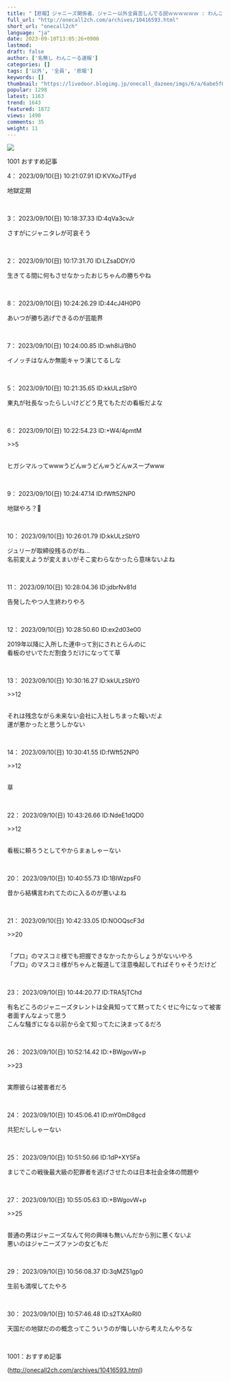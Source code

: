```yaml
---
title: "【悲報】ジャニーズ関係者、ジャニー以外全員苦しんでる説ｗｗｗｗｗｗ : わんこーる速報！"
full_url: "http://onecall2ch.com/archives/10416593.html"
short_url: "onecall2ch"
language: "ja"
date: 2023-09-10T13:05:26+0900
lastmod: 
draft: false
author: ['名無し わんこーる速報']
categories: []
tags: ['以外', '全員', '悲報']
keywords: []
thumbnail: "https://livedoor.blogimg.jp/onecall_dazeee/imgs/6/a/6abe5f0f.jpg"
popular: 1298
latest: 1163
trend: 1643
featured: 1872
views: 1490
comments: 35
weight: 11
---
```


![](https://livedoor.blogimg.jp/onecall_dazeee/imgs/6/a/6abe5f0f.jpg)

<div> <p class='name2'> 1001 おすすめ記事</p> <p class='name2'>4： 2023/09/10(日) 10:21:07.91 ID:KVXoJTFyd</p><p class='onecall'> 地獄定期 <br></p><br> <p class='name2'>3： 2023/09/10(日) 10:18:37.33 ID:4qVa3cvJr</p><p class='onecall'> さすがにジャニタレが可哀そう <br></p><br> <p class='name2'>2： 2023/09/10(日) 10:17:31.70 ID:LZsaDDY/0</p><p class='onecall'> 生きてる間に何もさせなかったおじちゃんの勝ちやね <br></p><br> <p class='name2'>8： 2023/09/10(日) 10:24:26.29 ID:44cJ4H0P0</p><p class='onecall'> あいつが勝ち逃げできるのが芸能界 <br></p><br> <p class='name2'>7： 2023/09/10(日) 10:24:00.85 ID:wh8IJ/Bh0</p><p class='onecall'> イノッチはなんか無能キャラ演じてるしな <br></p><br> <p class='name2'>5： 2023/09/10(日) 10:21:35.65 ID:kkULzSbY0</p><p class='onecall'> 東丸が社長なったらしいけどどう見てもただの看板だよな <br></p><br> <p class='name2'>6： 2023/09/10(日) 10:22:54.23 ID:+W4/4pmtM</p><p class='onecall'> <p class='anchor'>>>5</p> <br> ヒガシマルってwwwうどんwうどんwうどんwスープwww <br></p><br> <p class='name2'>9： 2023/09/10(日) 10:24:47.14 ID:fWft52NP0</p><p class='onecall'> 地獄やろ？🤔 <br></p><br> <p class='name2'>10： 2023/09/10(日) 10:26:01.79 ID:kkULzSbY0</p><p class='onecall'> ジュリーが取締役残るのがね… <br> 名前変えようが変えまいがそこ変わらなかったら意味ないよね <br></p><br> <p class='name2'>11： 2023/09/10(日) 10:28:04.36 ID:jdbrNv81d</p><p class='onecall'> 告発したやつ人生終わりやろ <br></p><br> <p class='name2'>12： 2023/09/10(日) 10:28:50.60 ID:ex2d03e00</p><p class='onecall'> 2019年以降に入所した連中って別にされとらんのに <br> 看板のせいでただ割食うだけになってて草 <br></p><br> <p class='name2'>13： 2023/09/10(日) 10:30:16.27 ID:kkULzSbY0</p><p class='onecall'> <p class='anchor'>>>12</p> <br> それは残念ながら未来ない会社に入社しちまった報いだよ <br> 運が悪かったと思うしかない <br></p><br> <p class='name2'>14： 2023/09/10(日) 10:30:41.55 ID:fWft52NP0</p><p class='onecall'> <p class='anchor'>>>12</p> <br> 草 <br></p><br> <p class='name2'>22： 2023/09/10(日) 10:43:26.66 ID:NdeE1dQD0</p><p class='onecall'> <p class='anchor'>>>12</p> <br> 看板に頼ろうとしてやからまぁしゃーない <br></p><br> <p class='name2'>20： 2023/09/10(日) 10:40:55.73 ID:1BIWzpsF0</p><p class='onecall'> 昔から結構言われてたのに入るのが悪いよね <br></p><br> <p class='name2'>21： 2023/09/10(日) 10:42:33.05 ID:NOOQscF3d</p><p class='onecall'> <p class='anchor'>>>20</p> <br> 「プロ」のマスコミ様でも把握できなかったからしょうがないいやろ <br> 「プロ」のマスコミ様がちゃんと報道して注意喚起してればそりゃそうだけど <br></p><br> <p class='name2'>23： 2023/09/10(日) 10:44:20.77 ID:TRA5jTChd</p><p class='onecall'> 有名どころのジャニーズタレントは全員知ってて黙ってたくせに今になって被害者面すんなよって思う <br> こんな騒ぎになる以前から全て知ってたに決まってるだろ <br></p><br> <p class='name2'>26： 2023/09/10(日) 10:52:14.42 ID:+BWgovW+p</p><p class='onecall'> <p class='anchor'>>>23</p> <br> 実際彼らは被害者だろ <br></p><br> <p class='name2'>24： 2023/09/10(日) 10:45:06.41 ID:mY0mD8gcd</p><p class='onecall'> 共犯だししゃーない <br></p><br> <p class='name2'>25： 2023/09/10(日) 10:51:50.66 ID:1dP+XY5Fa</p><p class='onecall'> まじでこの戦後最大級の犯罪者を逃げさせたのは日本社会全体の問題や <br></p><br> <p class='name2'>27： 2023/09/10(日) 10:55:05.63 ID:+BWgovW+p</p><p class='onecall'> <p class='anchor'>>>25</p> <br> 普通の男はジャニーズなんて何の興味も無いんだから別に悪くないよ <br> 悪いのはジャニーズファンの女どもだ <br></p><br> <p class='name2'>29： 2023/09/10(日) 10:56:08.37 ID:3qMZ51gp0</p><p class='onecall'> 生前も満喫してたやろ <br></p><br> <p class='name2'>30： 2023/09/10(日) 10:57:46.48 ID:s2TXAoRI0</p><p class='onecall'> 天国だの地獄だのの概念ってこういうのが悔しいから考えたんやろな <br></p><br> <p class='name2'>1001：おすすめ記事</p> </div>

(http://onecall2ch.com/archives/10416593.html)

